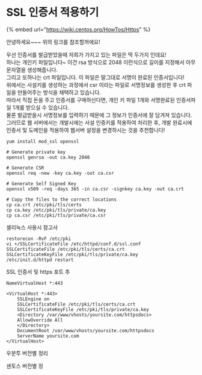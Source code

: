 # SSL 인증서 적용하기



{% embed url="https://wiki.centos.org/HowTos/Https" %}

안녕하세요~~~ 위의 링크를 참조할꺼에요!

우선 인증서를 발급받았을때 저희가 가지고 있는 파일은 딱 두가지 인데요!  
하나는 개인키 파일입니다~ 이건 rsa 방식으로 2048 이런식으로 길이를 지정해서 아무 문자열을 생성해줍니다.  
그리고 또하나는 crt 파일입니다. 이 파일은 말그대로 서명이 완료된 인증서입니다!  
위에서는 사설키를 생성하는 과정에서 csr 이라는 파일로 서명정보를 생성한 후 crt 파일을 만들어주는 방식을 채택하고 있습니다.  
따라서 직접 돈을 주고 인증서를 구매하신다면, 개인 키 파일 1개와 서명완료된 인증서파일 1개를 받으실 수 있습니다.  
물론 발급받을시 서명정보를 입력하기 때문에 그 정보가 인증서에 잘 담겨져 있습니다.  
그러므로 웹 서버에서는 개발시에는 사설 인증키를 적용하여 처리한 후, 개발 완료시에 인증서 및 도메인을 적용하여 웹서버 설정을 변경하시는 것을 추천합니다!





```text
yum install mod_ssl openssl
```



```text
# Generate private key 
openssl genrsa -out ca.key 2048 

# Generate CSR 
openssl req -new -key ca.key -out ca.csr

# Generate Self Signed Key
openssl x509 -req -days 365 -in ca.csr -signkey ca.key -out ca.crt

# Copy the files to the correct locations
cp ca.crt /etc/pki/tls/certs
cp ca.key /etc/pki/tls/private/ca.key
cp ca.csr /etc/pki/tls/private/ca.csr
```



셀리눅스 사용시 참고사

```text
restorecon -RvF /etc/pki
vi +/SSLCertificateFile /etc/httpd/conf.d/ssl.conf
SSLCertificateFile /etc/pki/tls/certs/ca.crt
SSLCertificateKeyFile /etc/pki/tls/private/ca.key
/etc/init.d/httpd restart
```



SSL 인증서 및 https 포트 추

```text
NameVirtualHost *:443

<VirtualHost *:443>
    SSLEngine on
    SSLCertificateFile /etc/pki/tls/certs/ca.crt
    SSLCertificateKeyFile /etc/pki/tls/private/ca.key
    <Directory /var/www/vhosts/yoursite.com/httpsdocs>
    AllowOverride All
    </Directory>
    DocumentRoot /var/www/vhosts/yoursite.com/httpsdocs
    ServerName yoursite.com
</VirtualHost>
```











































우분투 버전별 정리

센토스 버전별 정

